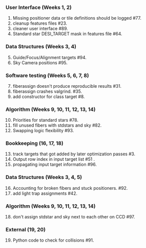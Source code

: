 ###  User Interface (Weeks 1, 2)
1. Missing positioner data or tile definitions should be logged #77.  
2. cleanup features files #23.  
3. cleaner user interface #89.  
4. Standard star DESI_TARGET mask in features file #64.  

### Data Structures (Weeks 3, 4)
5. Guide/Focus/Alignment targets #94.  
6. Sky Camera positions #95.  
 
### Software testing (Weeks 5, 6, 7, 8)
7. fiberassign doesn't produce reproducible results #31.  
8. fiberassign crashes valgrind. #35.  
9. add constructor for class target #8. 

### Algorithm (Weeks 9, 10, 11, 12, 13, 14)
10. Priorities for standard stars #78.  
11. fill unused fibers with stdstars and sky #82.  
12. Swapping logic flexibility #93.  

### Bookkeeping (16, 17, 18)
13. track targets that got added by later optimization passes #3.  
14. Output row index in input target list #51 . 
15. propagating input target information #96.  

### Data Structures (Weeks 3, 4, 5)
16. Accounting for broken fibers and stuck positioners. #92.  
17. add light trap assignments #42. 

### Algorithm (Weeks 9, 10, 11, 12, 13, 14)
18. don't assign stdstar and sky next to each other on CCD #97.  

### External (19, 20)
19. Python code to check for collisions #91.  

















